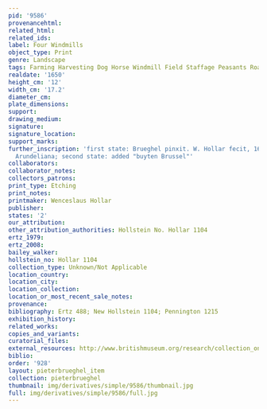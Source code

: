 ```yaml
---
pid: '9586'
provenancehtml:
related_html:
related_ids:
label: Four Windmills
object_type: Print
genre: Landscape
tags: Farming Harvesting Dog Horse Windmill Field Staffage Peasants Road Wagon
realdate: '1650'
height_cm: '12'
width_cm: '17.2'
diameter_cm:
plate_dimensions:
support:
drawing_medium:
signature:
signature_location:
support_marks:
further_inscription: 'first state: Brueghel pinxit. W. Hollar fecit, 1650, Ex Collectione
  Arundeliana; second state: added "buyten Brussel"'
collaborators:
collaborator_notes:
collectors_patrons:
print_type: Etching
print_notes:
printmaker: Wenceslaus Hollar
publisher:
states: '2'
our_attribution:
other_attribution_authorities: Hollstein No. Hollar 1104
ertz_1979:
ertz_2008:
bailey_walker:
hollstein_no: Hollar 1104
collection_type: Unknown/Not Applicable
location_country:
location_city:
location_collection:
location_or_most_recent_sale_notes:
provenance:
bibliography: Ertz 488; New Hollstein 1104; Pennington 1215
exhibition_history:
related_works:
copies_and_variants:
curatorial_files:
external_resources: http://www.britishmuseum.org/research/collection_online/collection_object_details.aspx?assetId=48066001&objectId=1504376&partId=1
biblio:
order: '928'
layout: pieterbrueghel_item
collection: pieterbrueghel
thumbnail: img/derivatives/simple/9586/thumbnail.jpg
full: img/derivatives/simple/9586/full.jpg
---
```

